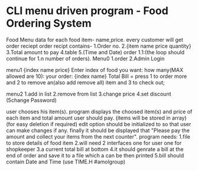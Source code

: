 # CLI menu driven program - Food Ordering System
Food Menu
data for each food item- name,price.
every customer will get order reciept
order recipt contains-
1.Order no.
2.{item name price quantity}
3.Total amount to pay
4.table 
5.(Time and Date)
order 1.1:(the loop should continue for 1.n number of orders).
Menu0
1.order
2.Admin Login

menu1
{index name price}
Enter index of food you want:
how many(MAX allowed are 10):
your order:
{index name}
Total Bill = 
press 1 to order more and 2 to remove an(also add remove all) item and 3 to check out;

menu2
1.add in list
2.remove from list
3.change price
4.set discount
(5change Password)


user chooses his item(s).
program displays the choosed item(s) and price of each item and total amount user should pay.
(items will be stored in array)(for easy deletion if required)
edit option should be initialized to so that user can make changes if any.
finally it should be displayed that "Please pay the amount and collect your items from the next counter".
program needs:
1.file to store details of food item
2.will need 2 interfaces one for user one for shopkeeper
3.a  current total bill at bottom
4.it should genrate a bill at the end of order and save it to a file which a can be then printed
5.bill should contain Date and Time (use TIME.H #amolgroup)
